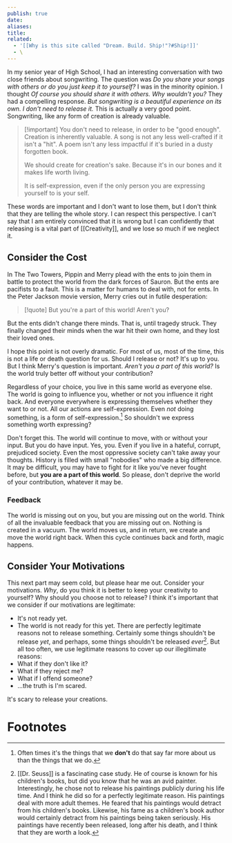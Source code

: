 ```yaml
---
publish: true
date: 
aliases: 
title: 
related:
  - '[[Why is this site called "Dream. Build. Ship!"?#Ship!]]'
  - \
---
```

In my senior year of High School, I had an interesting conversation with two close friends about songwriting. The question was *Do you share your songs with others or do you just keep it to yourself?* I was in the minority opinion. I thought *Of course you should share it with others. Why wouldn't you?* They had a compelling response. *But songwriting is a beautiful experience on its own. I don't need to release it.* This is actually a very good point. Songwriting, like any form of creation is already valuable.

> [!important] You don't need to release, in order to be "good enough".
> Creation is inherently valuable. A song is not any less well-crafted if it isn't a "hit". A poem isn't any less impactful if it's buried in a dusty forgotten book. 
>
>We should create for creation's sake. Because it's in our bones and it makes life worth living.
> 
> It is self-expression, even if the only person you are expressing yourself to is your self. 

These words are important and I don't want to lose them, but I don't think that they are telling the whole story. I can respect this perspective. I can't say that I am entirely convinced that it is wrong but I can confidently that releasing is a vital part of [[Creativity]], and we lose so much if we neglect it. 
## Consider the Cost
In The Two Towers, Pippin and Merry plead with the ents to join them in battle to protect the world from the dark forces of Sauron. But the ents are pacifists to a fault. This is a matter for humans to deal with, not for ents. In the Peter Jackson movie version, Merry cries out in futile desperation: 

> [!quote] 
> But you're a part of this world! Aren't you?

But the ents didn't change there minds. That is, until tragedy struck. They finally changed their minds when the war hit their own home, and they lost their loved ones. 

I hope this point is not overly dramatic. For most of us, most of the time, this is not a life or death question for us. Should I release or not? It's up to you. But I think Merry's question is important. *Aren't you a part of this world?* Is the world truly better off without your contribution? 

Regardless of your choice, you live in this same world as everyone else. The world is going to influence you, whether or not you influence it right back. And everyone everywhere is expressing themselves whether they want to or not. All our actions are self-expression. Even *not* doing something, is a form of self-expression.[^1] So shouldn't we express something worth expressing? 

Don't forget this. The world will continue to move, with or without your input. But you do have input. Yes, you. Even if you live in a hateful, corrupt, prejudiced society. Even the most oppressive society can't take away your thoughts. History is filled with small "nobodies" who made a big difference. It may be difficult, you may have to fight for it like you've never fought before, but **you are a part of this world**. So please, don't deprive the world of your contribution, whatever it may be. 
### Feedback
The world is missing out on you, but you are missing out on the world. Think of all the invaluable feedback that you are missing out on. Nothing is created in a vacuum. The world moves us, and in return, we create and move the world right back. When this cycle continues back and forth, magic happens. 

## Consider Your Motivations
This next part may seem cold, but please hear me out. Consider your motivations. *Why*, do you think it is better to keep your creativity to yourself? Why should you choose not to release? I think it's important that we consider if our motivations are legitimate: 
- It's not ready yet. 
- The world is not ready for this yet. 
There are perfectly legitimate reasons not to release something. Certainly some things shouldn't be release *yet*, and perhaps, some things shouldn't be released *ever*[^2]. But all too often, we use legitimate reasons to cover up our illegitimate reasons: 
- What if they don't like it? 
- What if they reject me? 
- What if I offend someone? 
- ...the truth is I'm scared. 

It's scary to release your creations. 

# Footnotes

[^1]: Often times it's the things that we **don't** do that say far more about us than the things that we do. 
[^2]: [[Dr. Seuss]] is a fascinating case study. He of course is known for his children's books, but did you know that he was an avid painter. Interestingly, he chose not to release his paintings publicly during his life time. And I think he did so for a perfectly legitimate reason. His paintings deal with more adult themes. He feared that his paintings would detract from his children's books. Likewise, his fame as a children's book author would certainly detract from his paintings being taken seriously. His paintings have recently been released, long after his death, and I think that they are worth a look. 